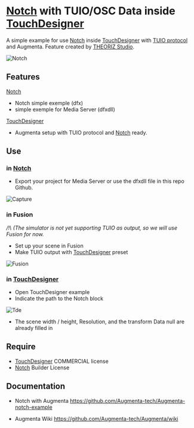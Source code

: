 # [Notch](https://www.notch.one/) with TUIO/OSC Data inside [TouchDesigner](https://derivative.ca/download)

A simple example for use [Notch](https://www.notch.one/) inside [TouchDesigner](https://derivative.ca/download) with [TUIO protocol](https://www.tuio.org/?developer) and Augmenta. Feature created by [THEORIZ Studio](https://www.theoriz.com/fr/bienvenue/).

![Notch](https://user-images.githubusercontent.com/64955193/138240148-88059a8d-7a11-4e27-8644-0a5f42511c0c.PNG)


## Features

[Notch](https://www.notch.one/)
- Notch simple exemple (dfx)
- simple exemple for Media Server (dfxdll)


[TouchDesigner](https://derivative.ca/download)
- Augmenta setup with TUIO protocol and [Notch](https://www.notch.one/) ready.

## Use


### in [Notch](https://www.notch.one/)

- Export your project for Media Server or use the dfxdll file in this repo Github.

![Capture](https://user-images.githubusercontent.com/64955193/138241337-0228d2dc-1a87-4b60-a9a9-23b6dff61613.PNG)


### in Fusion

_/!\ (The simulator is not yet supporting TUIO as output, so we will use Fusion for now._

- Set up your scene in Fusion
- Make TUIO output with [TouchDesigner](https://derivative.ca/download) preset

![Fusion](https://user-images.githubusercontent.com/64955193/138240856-ab3e2cb5-39bf-42f9-9cd4-f325b18148af.PNG)





### in [TouchDesigner](https://derivative.ca/download)
- Open TouchDesigner example
- Indicate the path to the Notch block


![Tde](https://user-images.githubusercontent.com/64955193/138238630-9cc8272e-9357-4c3a-8df5-b3f10c87768f.PNG)
 - The scene width / height, Resolution, and the transform Data null are already filled in

## Require
- [TouchDesigner](https://derivative.ca/download) COMMERCIAL license
- [Notch](https://www.notch.one/) Builder License


## Documentation
- Notch with Augmenta
https://github.com/Augmenta-tech/Augmenta-notch-example

- Augmenta Wiki
https://github.com/Augmenta-tech/Augmenta/wiki




